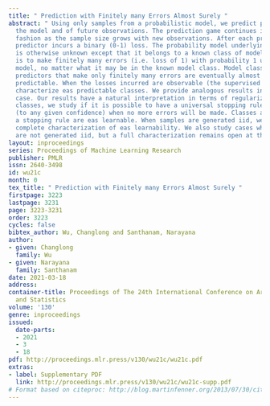 ```yaml
---
title: " Prediction with Finitely many Errors Almost Surely "
abstract: " Using only samples from a probabilistic model, we predict properties of
  the model and of future observations. The prediction game continues in an online
  fashion as the sample size grows with new observations. After each prediction, the
  predictor incurs a binary (0-1) loss. The probability model underlying a sample
  is otherwise unknown except that it belongs to a known class of models. The goal
  is to make finitely many errors (i.e. loss of 1) with probability 1 under the generating
  model, no matter what it may be in the known model class. Model classes admitting
  predictors that make only finitely many errors are eventually almost surely (eas)
  predictable. When the losses incurred are observable (the supervised case), we completely
  characterize eas predictable classes. We provide analogous results in the unsupervised
  case. Our results have a natural interpretation in terms of regularization. In eas-predictable
  classes, we study if it is possible to have a universal stopping rule that identifies
  (to any given confidence) when no more errors will be made. Classes admitting such
  a stopping rule are eas learnable. When samples are generated iid, we provide a
  complete characterization of eas learnability. We also study cases when samples
  are not generated iid, but a full characterization remains open at this point. "
layout: inproceedings
series: Proceedings of Machine Learning Research
publisher: PMLR
issn: 2640-3498
id: wu21c
month: 0
tex_title: " Prediction with Finitely many Errors Almost Surely "
firstpage: 3223
lastpage: 3231
page: 3223-3231
order: 3223
cycles: false
bibtex_author: Wu, Changlong and Santhanam, Narayana
author:
- given: Changlong
  family: Wu
- given: Narayana
  family: Santhanam
date: 2021-03-18
address:
container-title: Proceedings of The 24th International Conference on Artificial Intelligence
  and Statistics
volume: '130'
genre: inproceedings
issued:
  date-parts:
  - 2021
  - 3
  - 18
pdf: http://proceedings.mlr.press/v130/wu21c/wu21c.pdf
extras:
- label: Supplementary PDF
  link: http://proceedings.mlr.press/v130/wu21c/wu21c-supp.pdf
# Format based on citeproc: http://blog.martinfenner.org/2013/07/30/citeproc-yaml-for-bibliographies/
---
```

